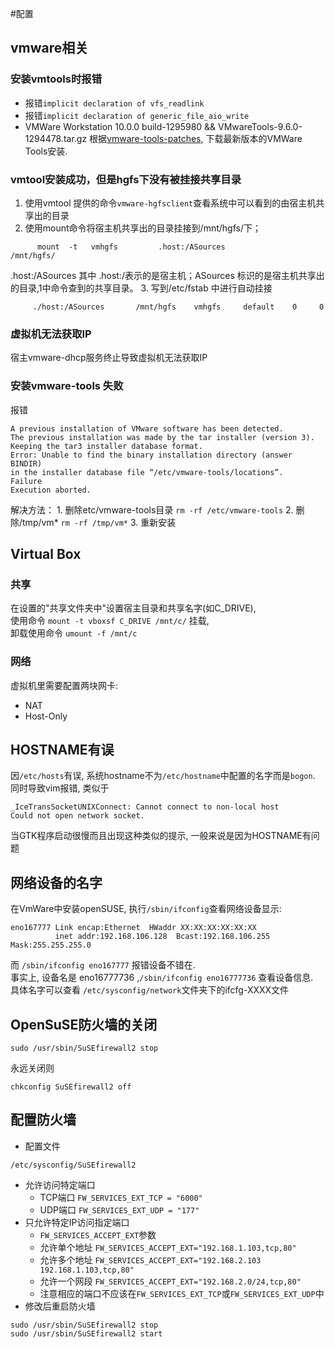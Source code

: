 #配置

## vmware相关


### 安装vmtools时报错
   * 报错`implicit declaration of vfs_readlink`
   * 报错`implicit declaration of generic_file_aio_write`
   * VMWare Workstation 10.0.0 build-1295980 && VMwareTools-9.6.0-1294478.tar.gz 
根据[vmware-tools-patches](https://github.com/rasa/vmware-tools-patches), 下载最新版本的VMWare Tools安装.

### vmtool安装成功，但是hgfs下没有被挂接共享目录
   1. 使用vmtool 提供的命令`vmware-hgfsclient`查看系统中可以看到的由宿主机共享出的目录
   2. 使用mount命令将宿主机共享出的目录挂接到/mnt/hgfs/下；
```
      mount  -t   vmhgfs         .host:/ASources              /mnt/hgfs/
```
.host:/ASources 其中 .host:/表示的是宿主机；ASources 标识的是宿主机共享出的目录,1中命令查到的共享目录。
   3. 写到/etc/fstab 中进行自动挂接
```
     ./host:/ASources       /mnt/hgfs    vmhgfs     default    0     0
```

### 虚拟机无法获取IP
宿主vmware-dhcp服务终止导致虚拟机无法获取IP

### 安装vmware-tools 失败
报错
```
A previous installation of VMware software has been detected.
The previous installation was made by the tar installer (version 3).
Keeping the tar3 installer database format.
Error: Unable to find the binary installation directory (answer BINDIR)
in the installer database file “/etc/vmware-tools/locations”.
Failure
Execution aborted.
```

解决方法：
      1. 删除etc/vmware-tools目录 `rm -rf /etc/vmware-tools`
      2. 删除/tmp/vm* `rm -rf /tmp/vm*`
      3. 重新安装
     
## Virtual Box

### 共享
在设置的"共享文件夹中"设置宿主目录和共享名字(如C_DRIVE),   
使用命令 `mount -t vboxsf C_DRIVE /mnt/c/` 挂载,  
卸载使用命令 `umount -f /mnt/c`

### 网络
虚拟机里需要配置两块网卡:
   * NAT
   * Host-Only


## HOSTNAME有误
因`/etc/hosts`有误, 系统hostname不为`/etc/hostname`中配置的名字而是`bogon`.   
同时导致vim报错, 类似于
```
_IceTransSocketUNIXConnect: Cannot connect to non-local host
Could not open network socket.
```
当GTK程序启动很慢而且出现这种类似的提示, 一般来说是因为HOSTNAME有问题


## 网络设备的名字
在VmWare中安装openSUSE, 执行`/sbin/ifconfig`查看网络设备显示: 
```
eno167777 Link encap:Ethernet  HWaddr XX:XX:XX:XX:XX:XX  
          inet addr:192.168.106.128  Bcast:192.168.106.255  Mask:255.255.255.0
```
而 `/sbin/ifconfig eno167777` 报错设备不错在.  
事实上, 设备名是 eno16777736 ,`/sbin/ifconfig eno16777736` 查看设备信息.   
具体名字可以查看 `/etc/sysconfig/network`文件夹下的ifcfg-XXXX文件   


## OpenSuSE防火墙的关闭
```
sudo /usr/sbin/SuSEfirewall2 stop 
```
永远关闭则
```
chkconfig SuSEfirewall2 off
```

## 配置防火墙
   * 配置文件
```
/etc/sysconfig/SuSEfirewall2
```
   * 允许访问特定端口
      * TCP端口
         `FW_SERVICES_EXT_TCP = "6000"`
      * UDP端口
         `FW_SERVICES_EXT_UDP = "177"`
   * 只允许特定IP访问指定端口
      * `FW_SERVICES_ACCEPT_EXT`参数
      * 允许单个地址
         `FW_SERVICES_ACCEPT_EXT="192.168.1.103,tcp,80"`
      * 允许多个地址
         `FW_SERVICES_ACCEPT_EXT="192.168.2.103 192.168.1.103,tcp,80"`
      * 允许一个网段
         `FW_SERVICES_ACCEPT_EXT="192.168.2.0/24,tcp,80"`
      * 注意相应的端口不应该在`FW_SERVICES_EXT_TCP`或`FW_SERVICES_EXT_UDP`中
   * 修改后重启防火墙
```
sudo /usr/sbin/SuSEfirewall2 stop
sudo /usr/sbin/SuSEfirewall2 start
```